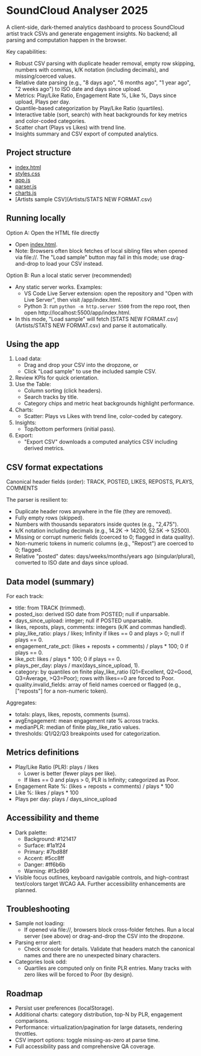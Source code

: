 # SoundCloud Analyser 2025

A client-side, dark-themed analytics dashboard to process SoundCloud artist track CSVs and generate engagement insights. No backend; all parsing and computation happen in the browser.

Key capabilities:
- Robust CSV parsing with duplicate header removal, empty row skipping, numbers with commas, k/K notation (including decimals), and missing/coerced values.
- Relative date parsing (e.g., "8 days ago", "6 months ago", "1 year ago", "2 weeks ago") to ISO date and days since upload.
- Metrics: Play/Like Ratio, Engagement Rate %, Like %, Days since upload, Plays per day.
- Quantile-based categorization by Play/Like Ratio (quartiles).
- Interactive table (sort, search) with heat backgrounds for key metrics and color-coded categories.
- Scatter chart (Plays vs Likes) with trend line.
- Insights summary and CSV export of computed analytics.

## Project structure
- [index.html](app/index.html)
- [styles.css](app/styles.css)
- [app.js](app/app.js)
- [parser.js](app/parser.js)
- [charts.js](app/charts.js)
- [Artists sample CSV](Artists/STATS NEW FORMAT.csv)

## Running locally

Option A: Open the HTML file directly
- Open [index.html](app/index.html).
- Note: Browsers often block fetches of local sibling files when opened via file://. The "Load sample" button may fail in this mode; use drag-and-drop to load your CSV instead.

Option B: Run a local static server (recommended)
- Any static server works. Examples:
  - VS Code Live Server extension: open the repository and "Open with Live Server", then visit /app/index.html.
  - Python 3: run `python -m http.server 5500` from the repo root, then open http://localhost:5500/app/index.html.
- In this mode, "Load sample" will fetch [STATS NEW FORMAT.csv](Artists/STATS NEW FORMAT.csv) and parse it automatically.

## Using the app
1. Load data:
   - Drag and drop your CSV into the dropzone, or
   - Click "Load sample" to use the included sample CSV.
2. Review KPIs for quick orientation.
3. Use the Table:
   - Column sorting (click headers).
   - Search tracks by title.
   - Category chips and metric heat backgrounds highlight performance.
4. Charts:
   - Scatter: Plays vs Likes with trend line, color-coded by category.
5. Insights:
   - Top/bottom performers (initial pass).
6. Export:
   - "Export CSV" downloads a computed analytics CSV including derived metrics.

## CSV format expectations

Canonical header fields (order): TRACK, POSTED, LIKES, REPOSTS, PLAYS, COMMENTS

The parser is resilient to:
- Duplicate header rows anywhere in the file (they are removed).
- Fully empty rows (skipped).
- Numbers with thousands separators inside quotes (e.g., "2,475").
- k/K notation including decimals (e.g., 14.2K → 14200, 52.5K → 52500).
- Missing or corrupt numeric fields (coerced to 0; flagged in data quality).
- Non-numeric tokens in numeric columns (e.g., "Repost") are coerced to 0; flagged.
- Relative "posted" dates: days/weeks/months/years ago (singular/plural), converted to ISO date and days since upload.

## Data model (summary)

For each track:
- title: from TRACK (trimmed).
- posted_iso: derived ISO date from POSTED; null if unparsable.
- days_since_upload: integer; null if POSTED unparsable.
- likes, reposts, plays, comments: integers (k/K and commas handled).
- play_like_ratio: plays / likes; Infinity if likes == 0 and plays > 0; null if plays == 0.
- engagement_rate_pct: (likes + reposts + comments) / plays * 100; 0 if plays == 0.
- like_pct: likes / plays * 100; 0 if plays == 0.
- plays_per_day: plays / max(days_since_upload, 1).
- category: by quantiles on finite play_like_ratio (Q1=Excellent, Q2=Good, Q3=Average, >Q3=Poor); rows with likes==0 are forced to Poor.
- quality.invalid_fields: array of field names coerced or flagged (e.g., ["reposts"] for a non-numeric token).

Aggregates:
- totals: plays, likes, reposts, comments (sums).
- avgEngagement: mean engagement rate % across tracks.
- medianPLR: median of finite play_like_ratio values.
- thresholds: Q1/Q2/Q3 breakpoints used for categorization.

## Metrics definitions

- Play/Like Ratio (PLR): plays / likes
  - Lower is better (fewer plays per like).
  - If likes == 0 and plays > 0, PLR is Infinity; categorized as Poor.
- Engagement Rate %: (likes + reposts + comments) / plays * 100
- Like %: likes / plays * 100
- Plays per day: plays / days_since_upload

## Accessibility and theme

- Dark palette:
  - Background: #121417
  - Surface: #1a1f24
  - Primary: #7bd88f
  - Accent: #5cc8ff
  - Danger: #ff6b6b
  - Warning: #f3c969
- Visible focus outlines, keyboard navigable controls, and high-contrast text/colors target WCAG AA. Further accessibility enhancements are planned.

## Troubleshooting

- Sample not loading:
  - If opened via file://, browsers block cross-folder fetches. Run a local server (see above) or drag-and-drop the CSV into the dropzone.
- Parsing error alert:
  - Check console for details. Validate that headers match the canonical names and there are no unexpected binary characters.
- Categories look odd:
  - Quartiles are computed only on finite PLR entries. Many tracks with zero likes will be forced to Poor (by design).

## Roadmap

- Persist user preferences (localStorage).
- Additional charts: category distribution, top-N by PLR, engagement comparisons.
- Performance: virtualization/pagination for large datasets, rendering throttles.
- CSV import options: toggle missing-as-zero at parse time.
- Full accessibility pass and comprehensive QA coverage.